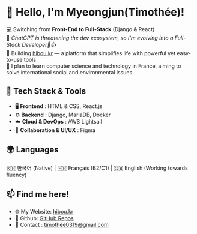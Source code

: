 # 👋 Hello, I'm Myeongjun(Timothée)! 

💻 Switching from **Front-End to Full-Stack** (Django & React)  
🤖 *ChatGPT is threatening the dev ecosystem, so I'm evolving into a Full-Stack Developer🥲👍*  
🦉 Building [hibou.kr](https://hibou.kr) — a platform that simplifies life with powerful yet easy-to-use tools  
🎯 I plan to learn computer science and technology in France, aiming to solve international social and environmental issues 

## 🔧 **Tech Stack & Tools**
- 🖥️ **Frontend** : HTML & CSS, React.js  
- ⚙️ **Backend** : Django, MariaDB, Docker  
- ☁️ **Cloud & DevOps** : AWS Lightsail  
- 🎨 **Collaboration & UI/UX** : Figma  

## 🌍 **Languages**
🇰🇷 한국어 (Native) | 🇫🇷 Français (B2/C1) | 🇬🇧 English (Working towards fluency)  

## 📫 **Find me here!**
- 🌐 My Website: [hibou.kr](https://hibou.kr)  
- 🔗 Github: [GitHub Repos](https://github.com/myje0319)
- 📌 Contact : [timothée0319@gmail.com](mailto:timothée0319@gmail.com)  
